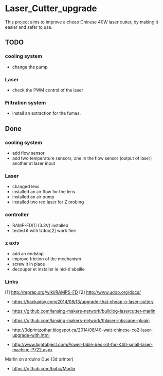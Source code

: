 # Laser_Cutter_upgrade

This project aims to improve a cheap Chinese 40W laser cutter, by making it easier and safer to use. 

## TODO

### cooling system

 * change the pump

### Laser

 * check the PWM control of the laser

### Filtration system

 * install an extraction for the fumes.

## Done

### cooling system

 * add flow sensor
 * add two temperature sensors, one in the flow sensor (output of laser) another at laser input
 
### Laser

 * changed lens
 * installed an air flow for the lens
 * installed an air pump
 * installed two red laser for Z probing
 
### controller

 * RAMP-FD[1] (3.3V) installed
 * tested it with Udoo[2] work fine
 
### z axis

 * add an endstop
 * improve friction of the mechanism
 * screw it in place
 * decouper et installer le nid-d'abeille

### Links

[1] http://reprap.org/wiki/RAMPS-FD
[2] http://www.udoo.org/docs/

 * https://hackaday.com/2014/08/13/upgrade-that-cheap-o-laser-cutter/
 * https://github.com/lansing-makers-network/buildlog-lasercutter-marlin
 * https://github.com/lansing-makers-network/thlaser-inkscape-plugin

 * http://3dprintzothar.blogspot.ca/2014/08/40-watt-chinese-co2-laser-upgrade-with.html
 * http://www.lightobject.com/Power-table-bed-kit-for-K40-small-laser-machine-P722.aspx

 Marlin on arduino Due (3d printer)
 * https://github.com/bobc/Marlin
